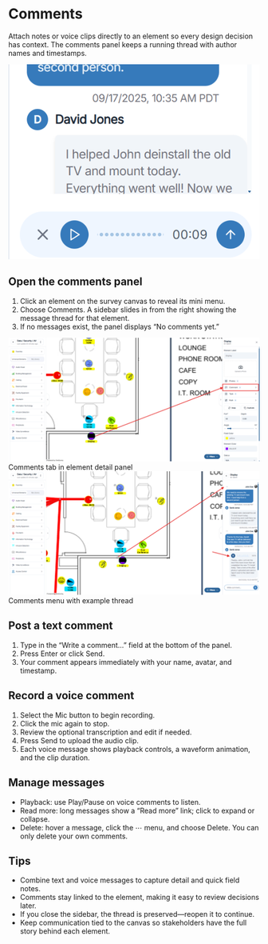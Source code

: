 # Comments
Attach notes or voice clips directly to an element so every design decision has context. The comments panel keeps a running thread with author names and timestamps.

<div class="os-screenshot">
  <div class="os-screenshot-card">
    <img src="../../assets/images/comment-preview.png" alt="Showing a simple preview of a voice note being recorded with a preview of the previous comment." loading="lazy">
  </div>
</div>

## Open the comments panel
1. Click an element on the survey canvas to reveal its mini menu.
2. Choose Comments. A sidebar slides in from the right showing the message thread for that element.
3. If no messages exist, the panel displays “No comments yet.”

<div class="os-screenshot">
  <div class="os-screenshot-card">
    <img src="../../assets/images/comments-tab.png" alt="Showing the comments tab on the element detail panel." loading="lazy">
  </div>
  <div class="os-screenshot-caption">Comments tab in element detail panel</div>
</div>

<div class="os-screenshot">
  <div class="os-screenshot-card">
    <img src="../../assets/images/comments-menu.png" alt="Showing the recent comment interaction between two technicians. They discuss a TV removal and upgrade. The message thread concludes with a voice note." loading="lazy">
  </div>
  <div class="os-screenshot-caption">Comments menu with example thread</div>
</div>

## Post a text comment
1. Type in the “Write a comment…” field at the bottom of the panel.
2. Press Enter or click Send.
3. Your comment appears immediately with your name, avatar, and timestamp.

## Record a voice comment
1. Select the Mic button to begin recording.
2. Click the mic again to stop.
3. Review the optional transcription and edit if needed.
4. Press Send to upload the audio clip.
5. Each voice message shows playback controls, a waveform animation, and the clip duration.

## Manage messages
- Playback: use Play/Pause on voice comments to listen.
- Read more: long messages show a “Read more” link; click to expand or collapse.
- Delete: hover a message, click the ⋯ menu, and choose Delete. You can only delete your own comments.

## Tips
- Combine text and voice messages to capture detail and quick field notes.
- Comments stay linked to the element, making it easy to review decisions later.
- If you close the sidebar, the thread is preserved—reopen it to continue.
- Keep communication tied to the canvas so stakeholders have the full story behind each element.
